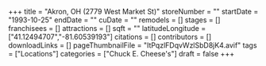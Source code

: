 +++
title = "Akron, OH (2779 West Market St)"
storeNumber = ""
startDate = "1993-10-25"
endDate = ""
cuDate = ""
remodels = []
stages = []
franchisees = []
attractions = []
sqft = ""
latitudeLongitude = ["41.12494707","-81.60539193"]
citations = []
contributors = []
downloadLinks = []
pageThumbnailFile = "ItPqzlFDqvWzlSbD8jK4.avif"
tags = ["Locations"]
categories = ["Chuck E. Cheese's"]
draft = false
+++
